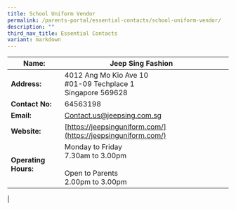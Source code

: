 ```yaml
---
title: School Uniform Vendor
permalink: /parents-portal/essential-contacts/school-uniform-vendor/
description: ""
third_nav_title: Essential Contacts
variant: markdown
---
```

| **Name:** | Jeep Sing Fashion |  |
| -------- | -------- | -------- |
| **Address:**    | 4012 Ang Mo Kio Ave 10 <br>  #01-09 Techplace 1 <br>Singapore 569628     |     |
| **Contact No:**    | 64563198    |      |
| **Email:**  |[Contact.us@jeepsing.com.sg](mailto:Contact.us@jeepsing.com.sg) | |
| **Website:**    | [https://jeepsinguniform.com/](https://jeepsinguniform.com/)    |      |
|**Operating Hours:**  | Monday to Friday <br> 7.30am to 3.00pm<br><br> Open to Parents <br> 2.00pm to 3.00pm     |     |
|